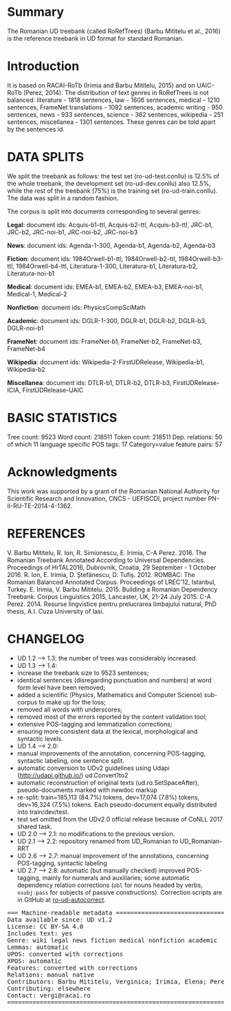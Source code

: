 # Summary

The Romanian UD treebank (called RoRefTrees) (Barbu Mititelu et al., 2016) is the reference treebank in UD format for standard Romanian.

# Introduction

It is based on RACAI-RoTb (Irimia and Barbu Mititelu, 2015) and on UAIC-RoTb (Perez, 2014). The distribution of text genres in RoRefTrees is not balanced: literature - 1818 sentences, law - 1606 sentences, medical - 1210 sentences, FrameNet translations - 1092 sentences, academic writing - 950 sentences, news - 933 sentences, science - 362 sentences, wikipedia - 251 sentences, miscellanea - 1301 sentences. These genres can be told apart by the sentences id.

# DATA SPLITS

We split the treebank as follows: the test set (ro-ud-test.conllu) is 12.5% of the whole treebank, the development set (ro-ud-dev.conllu) also 12.5%, while the rest of the treebank (75%) is the training set (ro-ud-train.conllu). The data was split in a random fashion.

The corpus is split into documents corresponding to several genres:

**Legal**: document ids:
Acquis-b1-ttl,
Acquis-b2-ttl,
Acquis-b3-ttl,
JRC-b1,
JRC-b2,
JRC-noi-b1,
JRC-noi-b2,
JRC-noi-b3

**News**: document ids:
Agenda-1-300,
Agenda-b1,
Agenda-b2,
Agenda-b3

**Fiction**: document ids:
1984Orwell-b1-ttl,
1984Orwell-b2-ttl,
1984Orwell-b3-ttl,
1984Orwell-b4-ttl,
Literatura-1-300,
Literatura-b1,
Literatura-b2,
Literatura-noi-b1

**Medical**: document ids:
EMEA-b1,
EMEA-b2,
EMEA-b3,
EMEA-noi-b1,
Medical-1,
Medical-2

**Nonfiction**: document ids:
PhysicsCompSciMath

**Academic**: document ids:
DGLR-1-300,
DGLR-b1,
DGLR-b2,
DGLR-b3,
DGLR-noi-b1

**FrameNet**: document ids:
FrameNet-b1,
FrameNet-b2,
FrameNet-b3,
FrameNet-b4

**Wikipedia**: document ids:
Wikipedia-2-FirstUDRelease,
Wikipedia-b1,
Wikipedia-b2

**Miscellanea**: document ids:
DTLR-b1,
DTLR-b2,
DTLR-b3,
FirstUDRelease-ICIA,
FirstUDRelease-UAIC

# BASIC STATISTICS

Tree count:  9523
Word count:  218511
Token count: 218511
Dep. relations: 50 of which 11 language specific
POS tags: 17
Category=value feature pairs: 57

# Acknowledgments

This work was supported by a grant of the Romanian National Authority for Scientific Research and Innovation, CNCS - UEFISCDI, project number PN-II-RU-TE-2014-4-1362.

# REFERENCES

V. Barbu Mititelu, R. Ion, R. Simionescu, E. Irimia, C-A Perez. 2016. The Romanian Treebank Annotated According to Universal Dependencies. Proceedings of HrTAL2016, Dubrovnik, Croatia, 29 September - 1 October 2016.
R. Ion, E. Irimia, D. Ștefănescu, D. Tufiș. 2012. ROMBAC: The Romanian Balanced Annotated Corpus. Proceedings of LREC'12, Istanbul, Turkey.
E. Irimia, V. Barbu Mititelu. 2015. Building a Romanian Dependency Treebank. Corpus Linguistics 2015, Lancaster, UK, 21-24 July 2015.
C-A Perez. 2014. Resurse lingvistice pentru prelucrarea limbajului natural, PhD thesis, A.I. Cuza University of Iasi.


# CHANGELOG

- UD 1.2 --> 1.3: the number of trees was considerably increased.
- UD 1.3 --> 1.4:
- increase the treebank size to 9523 sentences;
- identical sentences (disregarding punctuation and numbers) at word form level have been removed;
- added a scientific (Physics, Mathematics and Computer Science) sub-corpus to make up for the loss;
- removed all words with underscores;
- removed most of the errors reported by the content validation tool;
- extensive POS-tagging and lemmatization corrections;
- ensuring more consistent data at the lexical, morphological and syntactic levels.
- UD 1.4 --> 2.0:
- manual improvements of the annotation, concerning POS-tagging, syntactic labeling, one sentence split.
- automatic conversion to UDv2 guidelines using Udapi (http://udapi.github.io/) ud.Convert1to2
- automatic reconstruction of original texts (ud.ro.SetSpaceAfter), pseudo-documents marked with newdoc markup
- re-split: train=185,113 (84.7%) tokens, dev=17,074 (7.8%) tokens, dev=16,324 (7.5%) tokens. Each pseudo-document equally distributed into train/dev/test.
- test set omitted from the UDv2.0 official release because of CoNLL 2017 shared task.
- UD 2.0 --> 2.1: no modifications to the previous version.
- UD 2.1 --> 2.2: repository renamed from UD_Romanian to UD_Romanian-RRT
- UD 2.6 --> 2.7: manual improvement of the annotations, concerning POS-tagging, syntactic labeling
- UD 2.7 --> 2.8: automatic (but manually checked) improved POS-tagging, mainly for numerals and auxiliaries; some automatic dependency relation corrections (`obl` for nouns headed by verbs, `nsubj:pass` for subjects of passive constructions).  Correction scripts are in GitHub at [ro-ud-autocorrect](https://github.com/racai-ai/ro-ud-autocorrect).


<pre>
=== Machine-readable metadata =================================================
Data available since: UD v1.2
License: CC BY-SA 4.0
Includes text: yes
Genre: wiki legal news fiction medical nonfiction academic
Lemmas: automatic
UPOS: converted with corrections
XPOS: automatic
Features: converted with corrections
Relations: manual native
Contributors: Barbu Mititelu, Verginica; Irimia, Elena; Perez, Cenel-Augusto; Ion, Radu; Simionescu, Radu; Popel, Martin
Contributing: elsewhere
Contact: vergi@racai.ro
===============================================================================
</pre>
